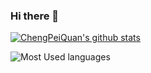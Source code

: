 ### Hi there 👋

[![ChengPeiQuan's github stats](https://github-readme-stats.vercel.app/api?username=chengpeiquan&theme=vue)](https://github.com/anuraghazra/github-readme-stats&theme=vue&show_icons=true&include_all_commits=true&count_private=true)

![Most Used languages](https://github-stats.liuli.lol/api/top-langs/?username=chengpeiquan&theme=vue&layout=compact)

<!--
**chengpeiquan/chengpeiquan** is a ✨ _special_ ✨ repository because its `README.md` (this file) appears on your GitHub profile.

Here are some ideas to get you started:

- 🔭 I’m currently working on ...
- 🌱 I’m currently learning ...
- 👯 I’m looking to collaborate on ...
- 🤔 I’m looking for help with ...
- 💬 Ask me about ...
- 📫 How to reach me: ...
- 😄 Pronouns: ...
- ⚡ Fun fact: ...
-->
